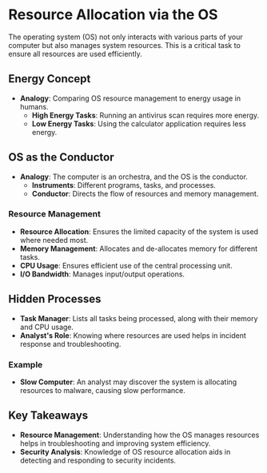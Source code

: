 # Resource Allocation via the OS

The operating system (OS) not only interacts with various parts of your computer but also manages system resources. This is a critical task to ensure all resources are used efficiently.

## Energy Concept
- **Analogy**: Comparing OS resource management to energy usage in humans.
  - **High Energy Tasks**: Running an antivirus scan requires more energy.
  - **Low Energy Tasks**: Using the calculator application requires less energy.

## OS as the Conductor
- **Analogy**: The computer is an orchestra, and the OS is the conductor.
  - **Instruments**: Different programs, tasks, and processes.
  - **Conductor**: Directs the flow of resources and memory management.
  
### Resource Management
- **Resource Allocation**: Ensures the limited capacity of the system is used where needed most.
- **Memory Management**: Allocates and de-allocates memory for different tasks.
- **CPU Usage**: Ensures efficient use of the central processing unit.
- **I/O Bandwidth**: Manages input/output operations.

## Hidden Processes
- **Task Manager**: Lists all tasks being processed, along with their memory and CPU usage.
- **Analyst's Role**: Knowing where resources are used helps in incident response and troubleshooting.

### Example
- **Slow Computer**: An analyst may discover the system is allocating resources to malware, causing slow performance.

## Key Takeaways
- **Resource Management**: Understanding how the OS manages resources helps in troubleshooting and improving system efficiency.
- **Security Analysis**: Knowledge of OS resource allocation aids in detecting and responding to security incidents.